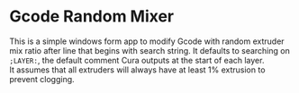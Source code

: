 # Gcode Random Mixer
This is a simple windows form app to modify Gcode with random extruder mix ratio after line that begins with search string. 
It defaults to searching on `;LAYER:`, the default comment Cura outputs at the start of each layer.  
It assumes that all extruders will always have at least 1% extrusion to prevent clogging. 
